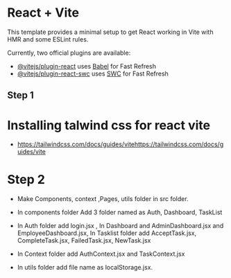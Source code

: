 # React + Vite

This template provides a minimal setup to get React working in Vite with HMR and some ESLint rules.

Currently, two official plugins are available:

- [@vitejs/plugin-react](https://github.com/vitejs/vite-plugin-react/blob/main/packages/plugin-react/README.md) uses [Babel](https://babeljs.io/) for Fast Refresh
- [@vitejs/plugin-react-swc](https://github.com/vitejs/vite-plugin-react-swc) uses [SWC](https://swc.rs/) for Fast Refresh

## Step 1 ##
# Installing talwind css for react vite
- https://tailwindcss.com/docs/guides/vitehttps://tailwindcss.com/docs/guides/vite


# Step 2 # 
 - Make Components, context ,Pages, utils folder in src folder.
 - In components folder Add 3 folder named as Auth, Dashboard, TaskList
 - In Auth folder add login.jsx , In Dashboard and AdminDashboard.jsx and EmployeeDashboard.jsx, In Tasklist folder   add AcceptTask.jsx, CompleteTask.jsx, FailedTask.jsx, NewTask.jsx

 - In Context folder add AuthContext.jsx and TaskContext.jsx
 - In utils folder add file name as localStorage.jsx.


